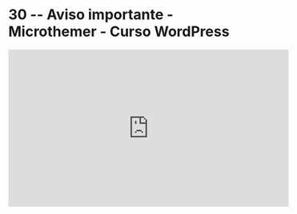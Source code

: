 # 30 -- Aviso importante - Microthemer - Curso WordPress

<iframe 
        width="560" 
        height="315" 
        src="https://www.youtube.com/embed/E2a56W3_0Gc" 
        title="YouTube video player" 
        frameborder="0" 
        allow="accelerometer; autoplay; clipboard-write; encrypted-media; gyroscope; picture-in-picture" 
        allowfullscreen
        >
</iframe>

